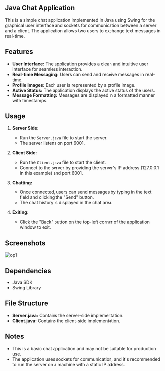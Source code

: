 
## Java Chat Application
This is a simple chat application implemented in Java using Swing for the graphical user interface and sockets for communication between a server and a client. The application allows two users to exchange text messages in real-time.

## Features

- **User Interface:** The application provides a clean and intuitive user interface for seamless interaction.
- **Real-time Messaging:** Users can send and receive messages in real-time.
- **Profile Images:** Each user is represented by a profile image.
- **Active Status:** The application displays the active status of the users.
- **Message Formatting:** Messages are displayed in a formatted manner with timestamps.

## Usage

1. **Server Side:**
   - Run the `Server.java` file to start the server.
   - The server listens on port 6001.

2. **Client Side:**
   - Run the `Client.java` file to start the client.
   - Connect to the server by providing the server's IP address (127.0.0.1 in this example) and port 6001.

3. **Chatting:**
   - Once connected, users can send messages by typing in the text field and clicking the "Send" button.
   - The chat history is displayed in the chat area.

4. **Exiting:**
   - Click the "Back" button on the top-left corner of the application window to exit.

## Screenshots

![op1](https://github.com/Dhamma-007/chatting-application-java/assets/88797388/33e5e991-fbdb-4452-be27-00274bb5b09f)


## Dependencies

- Java SDK
- Swing Library

## File Structure

- **Server.java:** Contains the server-side implementation.
- **Client.java:** Contains the client-side implementation.

## Notes

- This is a basic chat application and may not be suitable for production use.
- The application uses sockets for communication, and it's recommended to run the server on a machine with a static IP address.

